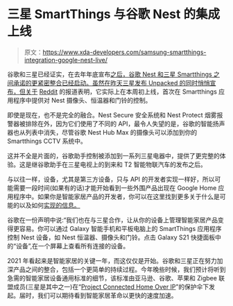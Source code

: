# 三星 SmartThings 与谷歌 Nest 的集成上线

> 原文：<https://www.xda-developers.com/samsung-smartthings-integration-google-nest-live/>

谷歌和三星已经证实，在去年年底宣布[之后，谷歌 Nest 和三星 Smartthings 之间承诺的更紧密整合已经启动。虽然在昨天三星发布 Unpacked 的同时悄悄宣布，但关于](https://www.xda-developers.com/google-nest-samsung-smartthings-work-together/) [Reddit](https://www.reddit.com/r/SmartThings/comments/kvh5tp/nest_integration_has_arrived_ama/) 的报道表明，它实际上在本周初上线，首次在 Smartthings 应用程序中提供对 Nest 摄像头、恒温器和门铃的控制。

即使是现在，也不是完全的融合。Nest Secure 安全系统和 Nest Protect 烟雾报警器被排除在外，因为它们使用了不同的 API，最令人失望的是，谷歌的智能扬声器也从列表中消失，尽管谷歌 Nest Hub Max 的摄像头可以添加到你的 Smartthings CCTV 系统中。

这并不全是片面的，谷歌助手控制被添加到一系列三星电器中，提供了更完整的体验。这是继谷歌助手在三星电视上的到来和 T2 智能物联汽车的发布之后。

与以往一样，设备，尤其是第三方设备，只与 API 的开发者实现一样好，所以可能需要一段时间(如果有的话)才能开始看到一些外围产品出现在 Google Home 应用程序中。如果你是智能家居产品的开发者，你可以在这里找到更多关于什么是可能的以及如何[实现的信息。](https://developers.google.com/nest/device-access)

谷歌在一份声明中说:“我们也在与三星合作，让从你的设备上管理智能家居产品变得更容易。你可以通过 Galaxy 智能手机和平板电脑上的 SmartThings 应用程序控制 Nest 设备，如 Nest 恒温器、摄像头和门铃。点击 Galaxy S21 快捷面板中的“设备”,在一个屏幕上查看所有连接的设备。

2021 年看起来是智能家居的关键一年，而这仅仅是开始。谷歌和三星正在努力加深产品之间的整合，包括一个更简单的持续过程。今年晚些时候，我们预计将听到急需的智能家居设备通用标准的细节，该标准由亚马逊、谷歌、苹果和 Zigbee 联盟成员(三星是其中之一)在“[Project Connected Home Over IP](https://www.xda-developers.com/google-apple-amazon-develop-open-source-smart-home-standard/)”的保护伞下发起。届时，我们可以期待看到智能家居革命以更快的速度加速。